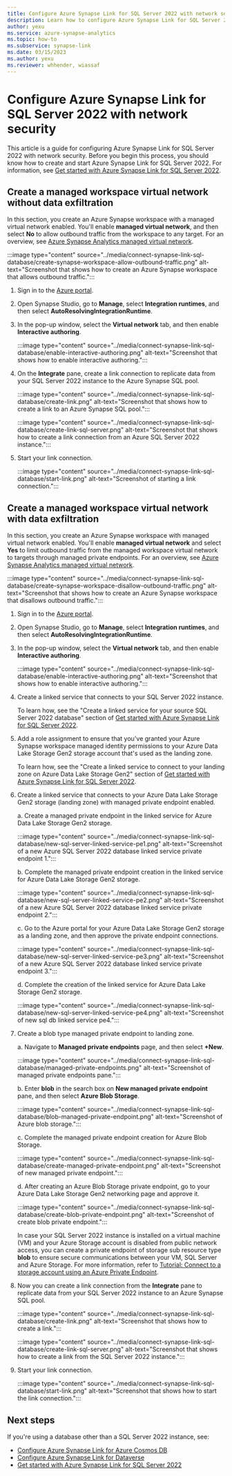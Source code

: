 ```yaml
---
title: Configure Azure Synapse Link for SQL Server 2022 with network security
description: Learn how to configure Azure Synapse Link for SQL Server 2022 with network security.
author: yexu
ms.service: azure-synapse-analytics
ms.topic: how-to
ms.subservice: synapse-link
ms.date: 03/15/2023
ms.author: yexu
ms.reviewer: whhender, wiassaf
---
```


# Configure Azure Synapse Link for SQL Server 2022 with network security

This article is a guide for configuring Azure Synapse Link for SQL Server 2022 with network security. Before you begin this process, you should know how to create and start Azure Synapse Link for SQL Server 2022. For information, see [Get started with Azure Synapse Link for SQL Server 2022](connect-synapse-link-sql-server-2022.md). 

## Create a managed workspace virtual network without data exfiltration

In this section, you create an Azure Synapse workspace with a managed virtual network enabled. You'll enable **managed virtual network**, and then select **No** to allow outbound traffic from the workspace to any target. For an overview, see [Azure Synapse Analytics managed virtual network](../security/synapse-workspace-managed-vnet.md).

   :::image type="content" source="../media/connect-synapse-link-sql-database/create-synapse-workspace-allow-outbound-traffic.png" alt-text="Screenshot that shows how to create an Azure Synapse workspace that allows outbound traffic.":::

1. Sign in to the [Azure portal](https://portal.azure.com).

1. Open Synapse Studio, go to **Manage**, select **Integration runtimes**, and then select **AutoResolvingIntegrationRuntime**. 

1. In the pop-up window, select the **Virtual network** tab, and then enable **Interactive authoring**. 

   :::image type="content" source="../media/connect-synapse-link-sql-database/enable-interactive-authoring.png" alt-text="Screenshot that shows how to enable interactive authoring.":::

1. On the **Integrate** pane, create a link connection to replicate data from your SQL Server 2022 instance to the Azure Synapse SQL pool.

   :::image type="content" source="../media/connect-synapse-link-sql-database/create-link.png" alt-text="Screenshot that shows how to create a link to an Azure Synapse SQL pool.":::

   :::image type="content" source="../media/connect-synapse-link-sql-database/create-link-sql-server.png" alt-text="Screenshot that shows how to create a link connection from an Azure SQL Server 2022 instance.":::

1. Start your link connection.

   :::image type="content" source="../media/connect-synapse-link-sql-database/start-link.png" alt-text="Screenshot of starting a link connection.":::


## Create a managed workspace virtual network with data exfiltration

In this section, you create an Azure Synapse workspace with managed virtual network enabled. You'll enable **managed virtual network** and select **Yes** to limit outbound traffic from the managed workspace virtual network to targets through managed private endpoints. For an overview, see [Azure Synapse Analytics managed virtual network](../security/synapse-workspace-managed-vnet.md).

   :::image type="content" source="../media/connect-synapse-link-sql-database/create-synapse-workspace-disallow-outbound-traffic.png" alt-text="Screenshot that shows how to create an Azure Synapse workspace that disallows outbound traffic.":::

1. Sign in to the [Azure portal](https://portal.azure.com).

1. Open Synapse Studio, go to **Manage**, select **Integration runtimes**, and then select **AutoResolvingIntegrationRuntime**. 

1. In the pop-up window, select the **Virtual network** tab, and then enable **Interactive authoring**. 

   :::image type="content" source="../media/connect-synapse-link-sql-database/enable-interactive-authoring.png" alt-text="Screenshot that shows how to enable interactive authoring.":::

1. Create a linked service that connects to your SQL Server 2022 instance. 

   To learn how, see the "Create a linked service for your source SQL Server 2022 database" section of [Get started with Azure Synapse Link for SQL Server 2022](connect-synapse-link-sql-server-2022.md#create-a-linked-service-for-your-source-sql-server-2022-database).

1. Add a role assignment to ensure that you've granted your Azure Synapse workspace managed identity permissions to your Azure Data Lake Storage Gen2 storage account that's used as the landing zone. 

   To learn how, see the "Create a linked service to connect to your landing zone on Azure Data Lake Storage Gen2" section of [Get started with Azure Synapse Link for SQL Server 2022](connect-synapse-link-sql-server-2022.md#create-a-linked-service-to-connect-to-your-landing-zone-on-azure-data-lake-storage-gen2).

1. Create a linked service that connects to your Azure Data Lake Storage Gen2 storage (landing zone) with managed private endpoint enabled.

   a. Create a managed private endpoint in the linked service for Azure Data Lake Storage Gen2 storage.
   
     :::image type="content" source="../media/connect-synapse-link-sql-database/new-sql-server-linked-service-pe1.png" alt-text="Screenshot of a new Azure SQL Server 2022 database linked service private endpoint 1.":::

   b. Complete the managed private endpoint creation in the linked service for Azure Data Lake Storage Gen2 storage.
   
     :::image type="content" source="../media/connect-synapse-link-sql-database/new-sql-server-linked-service-pe2.png" alt-text="Screenshot of a new Azure SQL Server 2022 database linked service private endpoint 2.":::

   c. Go to the Azure portal for your Azure Data Lake Storage Gen2 storage as a landing zone, and then approve the private endpoint connections.
   
     :::image type="content" source="../media/connect-synapse-link-sql-database/new-sql-server-linked-service-pe3.png" alt-text="Screenshot of a new Azure SQL Server 2022 database linked service private endpoint 3.":::

   d. Complete the creation of the linked service for Azure Data Lake Storage Gen2 storage.
   
     :::image type="content" source="../media/connect-synapse-link-sql-database/new-sql-server-linked-service-pe4.png" alt-text="Screenshot of new sql db linked service pe4.":::

1. Create a blob type managed private endpoint to landing zone.

    a. Navigate to **Managed private endpoints** page, and then select **+New**.
    
     :::image type="content" source="../media/connect-synapse-link-sql-database/managed-private-endpoints.png" alt-text="Screenshot of managed private endpoints pane.":::

     b. Enter **blob** in the search box on **New managed private endpoint** pane, and then select **Azure Blob Storage**.

     :::image type="content" source="../media/connect-synapse-link-sql-database/blob-managed-private-endpoint.png" alt-text="Screenshot of Azure blob storage.":::

    c. Complete the managed private endpoint creation for Azure Blob Storage.
         
      :::image type="content" source="../media/connect-synapse-link-sql-database/create-managed-private-endpoint.png" alt-text="Screenshot of new managed private endpoint.":::

    d. After creating an Azure Blob Storage private endpoint, go to your Azure Data Lake Storage Gen2 networking page and approve it. 
    
      :::image type="content" source="../media/connect-synapse-link-sql-database/create-blob-private-endpoint.png" alt-text="Screenshot of create blob private endpoint.":::

    In case your SQL Server 2022 instance is installed on a virtual machine (VM) and your Azure Storage account is disabled from public network access, you can create a private endpoint of storage sub resource type **blob** to ensure secure communications between your VM, SQL Server and Azure Storage. For more information, refer to [Tutorial: Connect to a storage account using an Azure Private Endpoint](/azure/private-link/tutorial-private-endpoint-storage-portal).

1. Now you can create a link connection from the **Integrate** pane to replicate data from your SQL Server 2022 instance to an Azure Synapse SQL pool.

   :::image type="content" source="../media/connect-synapse-link-sql-database/create-link.png" alt-text="Screenshot that shows how to create a link.":::

   :::image type="content" source="../media/connect-synapse-link-sql-database/create-link-sql-server.png" alt-text="Screenshot that shows how to create a link from the SQL Server 2022 instance.":::

1. Start your link connection.

   :::image type="content" source="../media/connect-synapse-link-sql-database/start-link.png" alt-text="Screenshot that shows how to start the link connection.":::
 


## Next steps

If you're using a database other than a SQL Server 2022 instance, see:

* [Configure Azure Synapse Link for Azure Cosmos DB](/azure/cosmos-db/configure-synapse-link?context=/azure/synapse-analytics/context/context)
* [Configure Azure Synapse Link for Dataverse](/powerapps/maker/data-platform/azure-synapse-link-synapse?context=/azure/synapse-analytics/context/context)
* [Get started with Azure Synapse Link for SQL Server 2022](connect-synapse-link-sql-server-2022.md)
